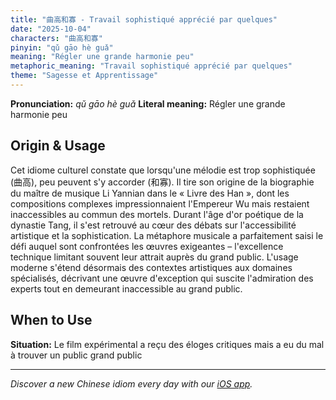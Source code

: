 ```yaml
---
title: "曲高和寡 - Travail sophistiqué apprécié par quelques"
date: "2025-10-04"
characters: "曲高和寡"
pinyin: "qǔ gāo hè guǎ"
meaning: "Régler une grande harmonie peu"
metaphoric_meaning: "Travail sophistiqué apprécié par quelques"
theme: "Sagesse et Apprentissage"
---
```


**Pronunciation:** *qǔ gāo hè guǎ*
**Literal meaning:** Régler une grande harmonie peu

## Origin & Usage

Cet idiome culturel constate que lorsqu'une mélodie est trop sophistiquée (曲高), peu peuvent s'y accorder (和寡). Il tire son origine de la biographie du maître de musique Li Yannian dans le « Livre des Han », dont les compositions complexes impressionnaient l'Empereur Wu mais restaient inaccessibles au commun des mortels. Durant l'âge d'or poétique de la dynastie Tang, il s'est retrouvé au cœur des débats sur l'accessibilité artistique et la sophistication. La métaphore musicale a parfaitement saisi le défi auquel sont confrontées les œuvres exigeantes – l'excellence technique limitant souvent leur attrait auprès du grand public. L'usage moderne s'étend désormais des contextes artistiques aux domaines spécialisés, décrivant une œuvre d'exception qui suscite l'admiration des experts tout en demeurant inaccessible au grand public.

## When to Use

**Situation:** Le film expérimental a reçu des éloges critiques mais a eu du mal à trouver un public grand public

---

*Discover a new Chinese idiom every day with our [iOS app](https://apps.apple.com/us/app/daily-chinese-idioms/id6740611324).*
